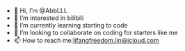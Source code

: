 - 👋 Hi, I’m @AbbLLL
- 👀 I’m interested in bilibili
- 🌱 I’m currently learning starting to code
- 💞️ I’m looking to collaborate on coding for starters like me
- 📫 How to reach me:lifangfreedom.lin@icloud.com

<!---
AbbLLL/AbbLLL is a ✨ special ✨ repository because its `README.md` (this file) appears on your GitHub profile.
You can click the Preview link to take a look at your changes.
--->
